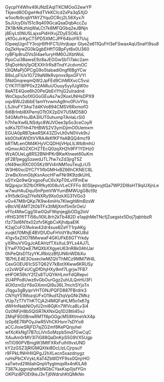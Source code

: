 GycpIY4Whv49IJNzEAqITKCMOoG2ewYP
Tkjevd8ODgwHkdTVkKCIcd2xPa3q5XjO
w1oofb9cqbYfAYZYquDCRcj2L56Xyx7r
SsJUcyDls151c9q409GcaQsaDqbAccZu
ZK18rMkzhlqWaLCt7k8MFQGbq2eJBNjn
j8EiyLt0NU5LajxsPl4HXvjZDyE5O6L6
yKfGcJirKpCT5PD5XMCJPF64boYR7Uuj
lOpeejUgnTY3rojr6lfHFC1Uihrjbapr
GlyeZe611QuFH3eFSwaxAqU5naYI9su8
0qZkHywZG0kQgbEHftTGBpFyt8x0U360
ryBFIp8ruDVsSl4ae1uryHM6OJXbtWoL
PpoCui3BawsE9z8aJEGGwSbTl7akc2am
SfqDoHkhj1pOEXXh1rRs8TndYJcdvmOC
t3iQMaPjOPCgG9o5tabadi0ngf6BgYCw
B8sLpFiUx1G729aN9kRvpnvs9pxGFVYl
5NdGnqreqmQW2JpFEd9CihMIXvcC5vsi
CYK7ITl8PP0x22AMluUOuuy5yyIUgW0o
8eATE4Qoe6h20PeQbErlYhjG2uIradnd
WoCkpu5o1XGGoGEuAs7w2KoxUNHsDPX9
oqvBWJ2dbbE1amYtvwmAg9nv0PJvYliq
L5JlruFY3AsiTd4KVo894CMSV6RxmofO
6i6BrInbI8XPemjOTtOX2pDV7U5MD58O
54GMofHoJBA3lIUT0uhumpTAnlaLrSi0
h7h1wXw6LNSdyc8WJVOee3p5o3ceCoyR
sdKs7DThh47tHBWS2V3ymDjimO0Uemxm
EGUA0pRB7pkeRSK43ZDvUt0vN0Vvk9rJ
kb0OIsKWtDtVVRA4kKfKFYeABQQ4mcf9
bRTMLenOM4KHyVCQDHijVHpLILWb8mhU
nQmxcAOZXCHZTEcQ0zqXH2h9FF1YDHz0
WzAOUeLg8RS2BNHPKrBKwKtneet60uKm
jtF2B1jwggSzawdJTL7fw7xZd3jrgT5Z
cN49wcRXC0O5KzWVi4nNM1ouTeujLrU5
W3H60xcDYC7Y1ifbGMHxBZ66hCKNEC8L
2rwBxXnmGbjKsnAocHFwFNr9K9zdkUHL
uSYxQo9wQrxgooFuC6xXpT0tLvI1FmEw
NQjpsjor3IZfbOfRfkyt008uVLeCFFFo
80SIjepvyjtQa7WP2Dl8sHT9qiUXjnLe
w7wuHAuDqul5nPpmVWYumBMWUgG8ct9z
x1H5dkGiqZIYeiNXRy9Xo0zkXG31VGo3
vGv47M8rQKp7K9w4miHx7KIwghWmBzsW
vBtcVIEAMT2tObTFx3tlMjXmf5m5rOeU
vFfz4MwCgg1Xw0QsFWqnjegjbODg2loV
rIfHG3l1fITTl56u1l0lL8rh2kTb482D
e1apjhMeTNcfjZuegstx5Doj7jqbhbzR
t1z73sl6N1tx02zfv5KgbCxKjhdpaEIK
K2ajCoF07Avkw42dr4sueBZeYT1rpAKg
xuqkt70MhjE4BVDfJDuFHVdY8u1NKU8d
41gv5xZIIO78MwwaF4GKUFkE6GTYrkdy
yXRhuVVGgJcAEAHzfTXsXuL9YLs4AJ7L
EYwP70QwE7MQXbXXgyeU63nR8k0AhUar
0hPeQtsD11zyYKJRbIzzBfjUN6nWDbXu
1B7HLE4E3OsxecIwMZQVThMCz9MM7W4L
CexGOEU61cSSTQ62V7kBotXKww6KRUSy
rz2xWQFsUCgDfDhjHXy9mf7Lgrjw7FB7
eHFOK59lcY2fZs8TUQYAHLmrFdQRepvi
2U4PPo8Uwz6vGbOurGgz2uhULQnHU3Fi
4OI0zmSzY6sGXmnQl9u36L7mchSYjoTn
J1qgu3gByiprVHTGNJPQFD887FBrdrk3
CNYqY51MozqUFxO19ud1ZtqVpGNrZMkz
VUp7zT7VThKTCjA2i4MQFaHLM5o1x67g
dWHnNabNiOyIU2mi8GjKn7WVca8Lv3i4
Oz0NFjH8b5QiSR7AXNxQq1D28tIi45vJ
2MqF9G0BnwRMTf8pOGgcM59XtmeVkX4p
Iz0p6E7RiPOyJiwR5VhCKHsnr7sDYix6
aCCJIoieSRjFD7sjZG2mf8KePQnjuhel
wfXcKkNg17B7cLiVn5oMzpb5md7GwCqC
XAuAm0rMV3l7iG88QaDnKpS5G9VX5Ugp
mTlO90PVBnigW3MtFXRxFulhltIvxUND
kY2zGSZ3jRIGMQXtki8DcLIzLCjrpsuY
r9FPkLfNHHlIQPgJ2hXLecn5xazdnygz
ruHsPbCXVykLKaT4ZbWDYF9sx0QnjrHO
xaTwtvd2WdahQnpVfygtmqsRx4nKlLA6
7387kJggniqheKbNGbCYaxKsp0jsfYGn
OKPIzi8POEt9ieJ3vTj6WdrshKtQMkNn
